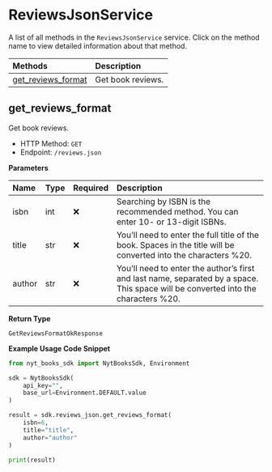# ReviewsJsonService

A list of all methods in the `ReviewsJsonService` service. Click on the method name to view detailed information about that method.

| Methods                                   | Description       |
| :---------------------------------------- | :---------------- |
| [get_reviews_format](#get_reviews_format) | Get book reviews. |

## get_reviews_format

Get book reviews.

- HTTP Method: `GET`
- Endpoint: `/reviews.json`

**Parameters**

| Name   | Type | Required | Description                                                                                                                        |
| :----- | :--- | :------- | :--------------------------------------------------------------------------------------------------------------------------------- |
| isbn   | int  | ❌       | Searching by ISBN is the recommended method. You can enter 10- or 13-digit ISBNs.                                                  |
| title  | str  | ❌       | You’ll need to enter the full title of the book. Spaces in the title will be converted into the characters %20.                    |
| author | str  | ❌       | You’ll need to enter the author’s first and last name, separated by a space. This space will be converted into the characters %20. |

**Return Type**

`GetReviewsFormatOkResponse`

**Example Usage Code Snippet**

```python
from nyt_books_sdk import NytBooksSdk, Environment

sdk = NytBooksSdk(
    api_key="",
    base_url=Environment.DEFAULT.value
)

result = sdk.reviews_json.get_reviews_format(
    isbn=6,
    title="title",
    author="author"
)

print(result)
```

<!-- This file was generated by liblab | https://liblab.com/ -->
